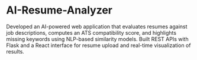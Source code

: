 # AI-Resume-Analyzer
Developed an AI-powered web application that evaluates resumes against job descriptions, computes an ATS compatibility score, and highlights missing keywords using NLP-based similarity models. Built REST APIs with Flask and a React interface for resume upload and real-time visualization of results.

